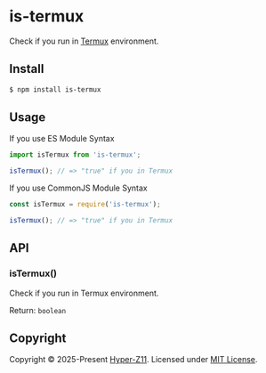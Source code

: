 # is-termux

Check if you run in [Termux](https://termux.dev/en/) environment.

## Install

```sh
$ npm install is-termux
```

## Usage

If you use ES Module Syntax

```js
import isTermux from 'is-termux';

isTermux(); // => "true" if you in Termux
```

If you use CommonJS Module Syntax

```js
const isTermux = require('is-termux');

isTermux(); // => "true" if you in Termux
```

## API

### isTermux()

Check if you run in Termux environment.

Return: `boolean`

## Copyright

Copyright © 2025-Present [Hyper-Z11](https://github.com/hyperz111/). Licensed under [MIT License](https://opensource.org/license/mit/).

